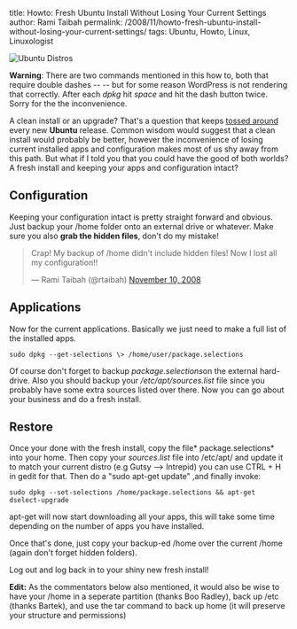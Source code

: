 title: Howto: Fresh Ubuntu Install Without Losing Your Current Settings
author: Rami Taibah 
permalink: /2008/11/howto-fresh-ubuntu-install-without-losing-your-current-settings/
tags: Ubuntu, Howto, Linux, Linuxologist

![Ubuntu Distros]({filename}/images/ubuntu-distros.jpg)

**Warning**: There are  two commands mentioned in this how to, both that require double dashes -- -- but for some reason WordPress is not rendering that correctly. After each _dpkg_ hit _space_ and hit the dash button twice. Sorry for the the inconvenience.

A clean install or an upgrade? That's a question that keeps [tossed around](http://www.linux.com/feature/134517 "tossed around") every new **Ubuntu** release. Common wisdom would suggest that a clean install would probably be better, however the inconvenience of losing current installed apps and configuration makes most of us shy away from this path. But what if I told you that you could have the good of both worlds? A fresh install and keeping your apps and configuration intact?

## Configuration

Keeping your configuration intact is pretty straight forward and obvious. Just backup your /home folder onto an external drive or whatever. Make sure you also **grab the hidden files**, don't do my mistake!

<blockquote class="twitter-tweet" lang="en"><p lang="en" dir="ltr">Crap! My backup of /home didn&#39;t include hidden files! Now I lost all my configuration!!</p>&mdash; Rami Taibah (@rtaibah) <a href="https://twitter.com/rtaibah/status/999382370">November 10, 2008</a></blockquote>
<script async src="//platform.twitter.com/widgets.js" charset="utf-8"></script>

## Applications

Now for the current applications. Basically we just need to make a full list of the installed apps.

    sudo dpkg --get-selections \> /home/user/package.selections

Of course don't forget to backup *package.selections*on the external hard-drive. Also you should backup your */etc/apt/sources.list* file since you probably have some extra sources listed over there. Now you can go about your business and do a fresh install.

## Restore

Once your done with the fresh install, copy the file* package.selections* into your home. Then copy your *sources.list* file into /etc/apt/ and update it to match your current distro (e.g Gutsy --> Intrepid) you can use CTRL + H in gedit for that. Then do a "sudo apt-get update" ,and finally invoke:

    sudo dpkg --set-selections /home/package.selections && apt-get dselect-upgrade

apt-get will now start downloading all your apps, this will take some time depending on the number of apps you have installed.

Once that's done, just copy your backup-ed /home over the current /home (again don't forget hidden folders).

Log out and log back in to your shiny new fresh install!

**Edit:** As the commentators below also mentioned, it would also be wise to have your /home in a seperate partition (thanks Boo Radley), back  up /etc (thanks Bartek), and use the tar command to back up home (it will preserve your structure and permissions)

